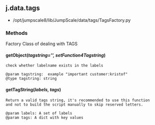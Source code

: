 <!-- toc -->
## j.data.tags

- /opt/jumpscale8/lib/JumpScale/data/tags/TagsFactory.py

### Methods

Factory Class of dealing with TAGS     

#### getObject(*tagstring='', setFunction4Tagstring*) 

```
check whether labelname exists in the labels

@param tagstring:  example "important customer:kristof"
@type tagstring: string

```

#### getTagString(*labels, tags*) 

```
Return a valid tags string, it's recommended to use this function
and not to build the script manually to skip reserved letters.

@param labels: A set of labels
@param tags: A dict with key values

```

